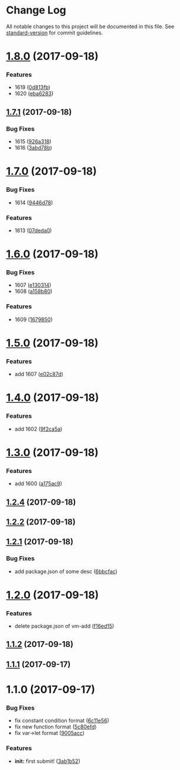 # Change Log

All notable changes to this project will be documented in this file. See [standard-version](https://github.com/conventional-changelog/standard-version) for commit guidelines.

<a name="1.8.0"></a>
# [1.8.0](https://github.com/vm-component/vm-test/compare/v1.7.1...v1.8.0) (2017-09-18)


### Features

* 1619 ([0d813fb](https://github.com/vm-component/vm-test/commit/0d813fb))
* 1620 ([eba6283](https://github.com/vm-component/vm-test/commit/eba6283))



<a name="1.7.1"></a>
## [1.7.1](https://github.com/vm-component/vm-test/compare/v1.7.0...v1.7.1) (2017-09-18)


### Bug Fixes

* 1615 ([926a318](https://github.com/vm-component/vm-test/commit/926a318))
* 1616 ([3abd78b](https://github.com/vm-component/vm-test/commit/3abd78b))



<a name="1.7.0"></a>
# [1.7.0](https://github.com/vm-component/vm-test/compare/v1.6.0...v1.7.0) (2017-09-18)


### Bug Fixes

* 1614 ([9446d78](https://github.com/vm-component/vm-test/commit/9446d78))


### Features

* 1613 ([07deda0](https://github.com/vm-component/vm-test/commit/07deda0))



<a name="1.6.0"></a>
# [1.6.0](https://github.com/vm-component/vm-test/compare/v1.5.0...v1.6.0) (2017-09-18)


### Bug Fixes

* 1607 ([e130314](https://github.com/vm-component/vm-test/commit/e130314))
* 1608 ([a158b80](https://github.com/vm-component/vm-test/commit/a158b80))


### Features

* 1609 ([1679850](https://github.com/vm-component/vm-test/commit/1679850))



<a name="1.5.0"></a>
# [1.5.0](https://github.com/vm-component/vm-test/compare/v1.4.0...v1.5.0) (2017-09-18)


### Features

* add 1607 ([e02c87d](https://github.com/vm-component/vm-test/commit/e02c87d))



<a name="1.4.0"></a>
# [1.4.0](https://github.com/vm-component/vm-test/compare/v1.3.0...v1.4.0) (2017-09-18)


### Features

* add 1602 ([9f2ca5a](https://github.com/vm-component/vm-test/commit/9f2ca5a))



<a name="1.3.0"></a>
# [1.3.0](https://github.com/vm-component/vm-test/compare/v1.2.4...v1.3.0) (2017-09-18)


### Features

* add 1600 ([a175ac9](https://github.com/vm-component/vm-test/commit/a175ac9))



<a name="1.2.4"></a>
## [1.2.4](https://github.com/vm-component/vm-test/compare/v1.2.2...v1.2.4) (2017-09-18)



<a name="1.2.2"></a>
## [1.2.2](https://github.com/vm-component/vm-test/compare/v1.2.1...v1.2.2) (2017-09-18)



<a name="1.2.1"></a>
## [1.2.1](https://github.com/vm-component/vm-test/compare/v1.2.0...v1.2.1) (2017-09-18)


### Bug Fixes

* add package.json of some desc ([6bbcfac](https://github.com/vm-component/vm-test/commit/6bbcfac))



<a name="1.2.0"></a>
# [1.2.0](https://github.com/vm-component/vm-test/compare/v1.1.2...v1.2.0) (2017-09-18)


### Features

* delete package.json of vm-add ([f16ed15](https://github.com/vm-component/vm-test/commit/f16ed15))



<a name="1.1.2"></a>
## [1.1.2](https://github.com/vm-component/vm-test/compare/v1.0.2...v1.1.2) (2017-09-18)



<a name="1.1.1"></a>
## [1.1.1](https://github.com/vm-component/vm-test/compare/v1.1.0...v1.1.1) (2017-09-17)



<a name="1.1.0"></a>
# 1.1.0 (2017-09-17)


### Bug Fixes

* fix constant condition format ([6c11e56](https://github.com/vm-component/vm-test/commit/6c11e56))
* fix new function format ([5c80efd](https://github.com/vm-component/vm-test/commit/5c80efd))
* fix var->let format ([9005acc](https://github.com/vm-component/vm-test/commit/9005acc))


### Features

* **init:** first submit! ([3ab1b52](https://github.com/vm-component/vm-test/commit/3ab1b52))
